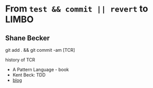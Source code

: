 # From `test && commit || revert` to LIMBO
## Shane Becker

git add . && git commit -am [TCR]

history of TCR
- A Pattern Language - book
- Kent Beck: TDD
- [blog](https://medium.com/@kentbeck_7670/test-commit-revert-870bbd756864)
